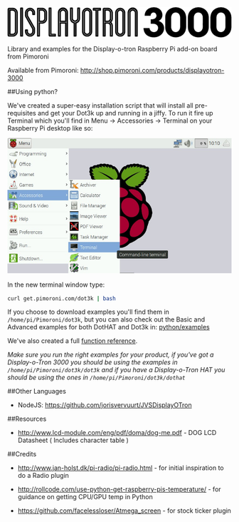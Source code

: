 ![Display-o-Tron 3000](display-o-tron-logo.png)

Library and examples for the Display-o-tron Raspberry Pi add-on board from Pimoroni

Available from Pimoroni: http://shop.pimoroni.com/products/displayotron-3000


##Using python?

We've created a super-easy installation script that will install all pre-requisites and get your Dot3k up and running in a jiffy. To run it fire up Terminal which you'll find in Menu -> Accessories -> Terminal on your Raspberry Pi desktop like so:

![Finding the terminal](terminal.jpg)

In the new terminal window type:

```bash
curl get.pimoroni.com/dot3k | bash
```

If you choose to download examples you'll find them in `/home/pi/Pimoroni/dot3k`, but you can also check out the Basic and Advanced examples for both DotHAT and Dot3k in: [python/examples](python/examples)

We've also created a full [function reference](python/REFERENCE.md).

*Make sure you run the right examples for your product, if you've got a Display-o-Tron 3000 you should be using the examples in `/home/pi/Pimoroni/dot3k/dot3k` and if you have a Display-o-Tron HAT you should be using the ones in `/home/pi/Pimoroni/dot3k/dothat`*

##Other Languages

* NodeJS: https://github.com/jorisvervuurt/JVSDisplayOTron

##Resources

* http://www.lcd-module.com/eng/pdf/doma/dog-me.pdf - DOG LCD Datasheet ( Includes character table )

##Credits

* http://www.jan-holst.dk/pi-radio/pi-radio.html - for initial inspiration to do a Radio plugin

* http://rollcode.com/use-python-get-raspberry-pis-temperature/ - for guidance on getting CPU/GPU temp in Python

* https://github.com/facelessloser/Atmega_screen - for stock ticker plugin
